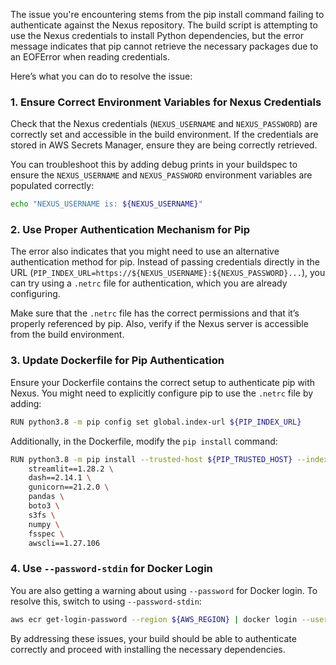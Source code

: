 The issue you're encountering stems from the pip install command failing to authenticate against the Nexus repository. The build script is attempting to use the Nexus credentials to install Python dependencies, but the error message indicates that pip cannot retrieve the necessary packages due to an EOFError when reading credentials.

Here’s what you can do to resolve the issue:

### 1. Ensure Correct Environment Variables for Nexus Credentials
Check that the Nexus credentials (`NEXUS_USERNAME` and `NEXUS_PASSWORD`) are correctly set and accessible in the build environment. If the credentials are stored in AWS Secrets Manager, ensure they are being correctly retrieved.

You can troubleshoot this by adding debug prints in your buildspec to ensure the `NEXUS_USERNAME` and `NEXUS_PASSWORD` environment variables are populated correctly:
```bash
echo "NEXUS_USERNAME is: ${NEXUS_USERNAME}"
```

### 2. Use Proper Authentication Mechanism for Pip
The error also indicates that you might need to use an alternative authentication method for pip. Instead of passing credentials directly in the URL (`PIP_INDEX_URL=https://${NEXUS_USERNAME}:${NEXUS_PASSWORD}...`), you can try using a `.netrc` file for authentication, which you are already configuring.

Make sure that the `.netrc` file has the correct permissions and that it’s properly referenced by pip. Also, verify if the Nexus server is accessible from the build environment.

### 3. Update Dockerfile for Pip Authentication
Ensure your Dockerfile contains the correct setup to authenticate pip with Nexus. You might need to explicitly configure pip to use the `.netrc` file by adding:
```bash
RUN python3.8 -m pip config set global.index-url ${PIP_INDEX_URL}
```

Additionally, in the Dockerfile, modify the `pip install` command:
```bash
RUN python3.8 -m pip install --trusted-host ${PIP_TRUSTED_HOST} --index-url ${PIP_INDEX_URL} --user \
    streamlit==1.28.2 \
    dash==2.14.1 \
    gunicorn==21.2.0 \
    pandas \
    boto3 \
    s3fs \
    numpy \
    fsspec \
    awscli==1.27.106
```

### 4. Use `--password-stdin` for Docker Login
You are also getting a warning about using `--password` for Docker login. To resolve this, switch to using `--password-stdin`:
```bash
aws ecr get-login-password --region ${AWS_REGION} | docker login --username AWS --password-stdin ${AWS_ACCOUNT_ID_DEVOPS}.dkr.ecr.${AWS_REGION}.amazonaws.com
```

By addressing these issues, your build should be able to authenticate correctly and proceed with installing the necessary dependencies.
